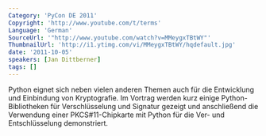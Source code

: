 ```yaml
---
Category: 'PyCon DE 2011'
Copyright: 'http://www.youtube.com/t/terms'
Language: 'German'
SourceUrl: '"http://www.youtube.com/watch?v=MMeygxTBtWY"'
ThumbnailUrl: 'http://i1.ytimg.com/vi/MMeygxTBtWY/hqdefault.jpg'
date: '2011-10-05'
speakers: [Jan Dittberner]
tags: []
---
```

Python eignet sich neben vielen anderen Themen auch für die Entwicklung und Einbindung von Kryptografie. Im Vortrag werden kurz einige Python-Bibliotheken für Verschlüsselung und Signatur gezeigt und anschließend die Verwendung einer PKCS#11-Chipkarte mit Python für die Ver- und Entschlüsselung demonstriert.